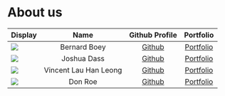 # About us

Display | Name | Github Profile | Portfolio 
--------|:----:|:--------------:|:---------:
![](https://via.placeholder.com/100.png?text=Photo) | Bernard Boey | [Github](https://github.com/bernardboey) | [Portfolio](docs/team/bernardboey.md)
![](https://via.placeholder.com/100.png?text=Photo) | Joshua Dass | [Github](https://github.com/JoshHDs) | [Portfolio](docs/team/johndoe.md)
![](https://via.placeholder.com/100.png?text=Photo) | Vincent Lau Han Leong | [Github](https://github.com/) | [Portfolio](docs/team/johndoe.md)
![](https://via.placeholder.com/100.png?text=Photo) | Don Roe | [Github](https://github.com/) | [Portfolio](docs/team/johndoe.md)
